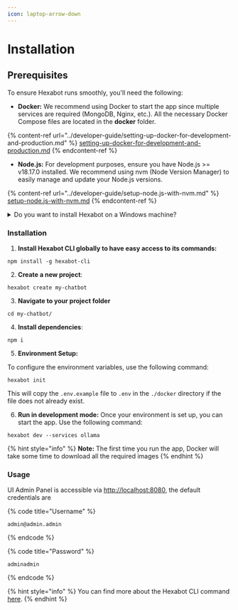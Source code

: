 ```yaml
---
icon: laptop-arrow-down
---
```


# Installation

## Prerequisites

To ensure Hexabot runs smoothly, you'll need the following:

* **Docker:** We recommend using Docker to start the app since multiple services are required (MongoDB, Nginx, etc.). All the necessary Docker Compose files are located in the **docker** folder.

{% content-ref url="../developer-guide/setting-up-docker-for-development-and-production.md" %}
[setting-up-docker-for-development-and-production.md](../developer-guide/setting-up-docker-for-development-and-production.md)
{% endcontent-ref %}

* **Node.js:** For development purposes, ensure you have Node.js >= v18.17.0 installed. We recommend using nvm (Node Version Manager) to easily manage and update your Node.js versions.&#x20;

{% content-ref url="../developer-guide/setup-node.js-with-nvm.md" %}
[setup-node.js-with-nvm.md](../developer-guide/setup-node.js-with-nvm.md)
{% endcontent-ref %}

<details>

<summary>Do you want to install Hexabot on a Windows machine?</summary>

1. Download and install Docker Desktop for Windows.
2. During installation, ensure that you select the option to use WSL 2 as the default backend for Docker.
3. After installation, start Docker Desktop and verify that WSL integration is enabled:
4. Open Docker Desktop and go to Settings. Under the General tab, ensure that "Use the WSL 2 based engine" is selected. Under Resources > WSL Integration, enable integration with your installed Linux distribution (e.g., Ubuntu). Restart your machine to finalize the Docker installation.
5. Open your WSL terminal (e.g., Ubuntu).
6. Follow Hexabot [installation ](installation.md#installation)steps below

Learn more : [https://learn.microsoft.com/en-us/windows/wsl/tutorials/wsl-containers](https://learn.microsoft.com/en-us/windows/wsl/tutorials/wsl-containers)

</details>

### Installation

1. **Install Hexabot CLI globally to have easy access to its commands:**

```
npm install -g hexabot-cli
```

2. **Create a new project**:

```
hexabot create my-chatbot
```

3. **Navigate to your project folder**

```
cd my-chatbot/
```

4. **Install dependencies**:

```
npm i
```

5. **Environment Setup:**&#x20;

To configure the environment variables, use the following command:

```
hexabot init
```

This will copy the `.env.example` file to `.env` in the `./docker` directory if the file does not already exist.

6. **Run in development mode:** Once your environment is set up, you can start the app. Use the following command:

```
hexabot dev --services ollama
```

{% hint style="info" %}
**Note:** The first time you run the app, Docker will take some time to download all the required images
{% endhint %}

### Usage

UI Admin Panel is accessible via [http://localhost:8080](http://localhost:8080), the default credentials are&#x20;

{% code title="Username" %}
```
admin@admin.admin
```
{% endcode %}

{% code title="Password" %}
```
adminadmin
```
{% endcode %}

{% hint style="info" %}
You can find more about the Hexabot CLI command [here](../developer-guide/cli-command-reference.md).
{% endhint %}
